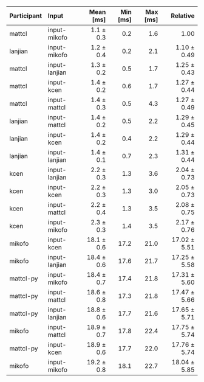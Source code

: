 | Participant | Input | Mean [ms] | Min [ms] | Max [ms] | Relative |
|:---|:---|---:|---:|---:|---:|
| mattcl | input-mikofo | 1.1 ± 0.3 | 0.2 | 1.6 | 1.00 |
| lanjian | input-mikofo | 1.2 ± 0.4 | 0.2 | 2.1 | 1.10 ± 0.49 |
| mattcl | input-lanjian | 1.3 ± 0.2 | 0.5 | 1.7 | 1.25 ± 0.43 |
| mattcl | input-kcen | 1.4 ± 0.2 | 0.6 | 1.7 | 1.27 ± 0.44 |
| mattcl | input-mattcl | 1.4 ± 0.3 | 0.5 | 4.3 | 1.27 ± 0.49 |
| lanjian | input-mattcl | 1.4 ± 0.2 | 0.5 | 2.2 | 1.29 ± 0.45 |
| lanjian | input-kcen | 1.4 ± 0.2 | 0.4 | 2.2 | 1.29 ± 0.44 |
| lanjian | input-lanjian | 1.4 ± 0.1 | 0.7 | 2.3 | 1.31 ± 0.44 |
| kcen | input-lanjian | 2.2 ± 0.3 | 1.3 | 3.6 | 2.04 ± 0.73 |
| kcen | input-kcen | 2.2 ± 0.3 | 1.3 | 3.0 | 2.05 ± 0.73 |
| kcen | input-mattcl | 2.2 ± 0.4 | 1.3 | 3.5 | 2.08 ± 0.75 |
| kcen | input-mikofo | 2.3 ± 0.3 | 1.4 | 3.5 | 2.17 ± 0.76 |
| mikofo | input-kcen | 18.1 ± 0.6 | 17.2 | 21.0 | 17.02 ± 5.51 |
| mikofo | input-lanjian | 18.4 ± 0.6 | 17.6 | 21.7 | 17.25 ± 5.58 |
| mattcl-py | input-mikofo | 18.4 ± 0.7 | 17.4 | 21.8 | 17.31 ± 5.60 |
| mattcl-py | input-mattcl | 18.6 ± 0.8 | 17.3 | 21.8 | 17.47 ± 5.66 |
| mattcl-py | input-lanjian | 18.8 ± 0.6 | 17.7 | 21.6 | 17.65 ± 5.71 |
| mikofo | input-mattcl | 18.9 ± 0.7 | 17.8 | 22.4 | 17.75 ± 5.74 |
| mattcl-py | input-kcen | 18.9 ± 0.6 | 17.7 | 22.0 | 17.76 ± 5.74 |
| mikofo | input-mikofo | 19.2 ± 0.8 | 18.1 | 22.7 | 18.04 ± 5.85 |

